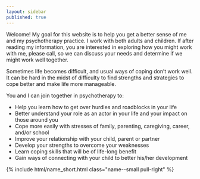 ```yaml
---
layout: sidebar
published: true
---
```


Welcome! My goal for this website is to help you get a better sense of me and my psychotherapy practice. I work with both adults and children.  If after reading my information, you are interested in exploring how you might work with me, please call, so we can discuss your needs and determine if we might work well together.
  
   
     
     
Sometimes life becomes difficult, and usual ways of coping don’t work well. It can be hard in the midst of difficulty to find strengths and strategies to cope better and make life more manageable.

You and I can join together in psychotherapy to:

- Help you learn how to get over hurdles and roadblocks in your life 
- Better understand your role as an actor in your life and your impact on those around you
- Cope more easily with stresses of family, parenting, caregiving, career, and/or school 
- Improve your relationship with your child, parent or partner
- Develop your strengths to overcome your weaknesses
- Learn coping skills that will be of life-long benefit
- Gain ways of connecting with your child to better his/her development

{% include html/name_short.html class="name--small pull-right" %}
